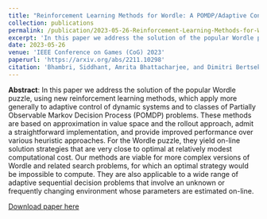 ```yaml
---
title: "Reinforcement Learning Methods for Wordle: A POMDP/Adaptive Control Approach"
collection: publications
permalink: /publication/2023-05-26-Reinforcement-Learning-Methods-for-Wordle-A-POMDP-Adaptive-Control-Approach
excerpt: 'In this paper we address the solution of the popular Wordle puzzle, using new reinforcement learning methods, which apply more generally to adaptive control of dynamic systems and to classes of Partially Observable Markov Decision Process (POMDP) problems. These methods are based on approximation in value space and the rollout approach, admit a straightforward implementation, and provide improved performance over various heuristic approaches. For the Wordle puzzle, they yield on-line solution strategies that are very close to optimal at relatively modest computational cost. Our methods are viable for more complex versions of Wordle and related search problems, for which an optimal strategy would be impossible to compute. They are also applicable to a wide range of adaptive sequential decision problems that involve an unknown or frequently changing environment whose parameters are estimated on-line.'
date: 2023-05-26
venue: 'IEEE Conference on Games (CoG) 2023'
paperurl: 'https://arxiv.org/abs/2211.10298'
citation: 'Bhambri, Siddhant, Amrita Bhattacharjee, and Dimitri Bertsekas. "Reinforcement Learning Methods for Wordle: A POMDP/Adaptive Control Approach." arXiv preprint arXiv:2211.10298 (2022).'
---
```

**Abstract**: In this paper we address the solution of the popular Wordle puzzle, using new reinforcement learning methods, which apply more generally to adaptive control of dynamic systems and to classes of Partially Observable Markov Decision Process (POMDP) problems. These methods are based on approximation in value space and the rollout approach, admit a straightforward implementation, and provide improved performance over various heuristic approaches. For the Wordle puzzle, they yield on-line solution strategies that are very close to optimal at relatively modest computational cost. Our methods are viable for more complex versions of Wordle and related search problems, for which an optimal strategy would be impossible to compute. They are also applicable to a wide range of adaptive sequential decision problems that involve an unknown or frequently changing environment whose parameters are estimated on-line.

[Download paper here](https://github.com/sbhambr1/siddhantbhambri.github.io/raw/master/files/Contrastively%20Learning%20Visual%20Attention%20as%20Affordance%20Cues%20from%20Demonstrations%20for%20Robotic%20Grasping.pdf)

<!-- Recommended citation: Y. Zha, S. Bhambri and L. Guan, "Contrastively Learning Visual Attention as Affordance Cues from Demonstrations for Robotic Grasping," 2021 IEEE/RSJ International Conference on Intelligent Robots and Systems (IROS), 2021, pp. 7835-7842, doi: 10.1109/IROS51168.2021.9636760. -->
